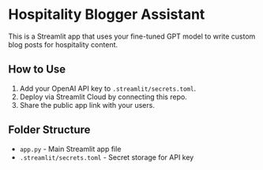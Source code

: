 
# Hospitality Blogger Assistant

This is a Streamlit app that uses your fine-tuned GPT model to write custom blog posts for hospitality content.

## How to Use

1. Add your OpenAI API key to `.streamlit/secrets.toml`.
2. Deploy via Streamlit Cloud by connecting this repo.
3. Share the public app link with your users.

## Folder Structure

- `app.py` - Main Streamlit app file
- `.streamlit/secrets.toml` - Secret storage for API key
